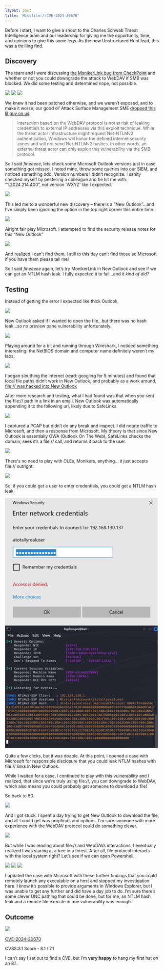 ```yaml
---
layout: post
title: 'Missfile://CVE-2024-20670'
---
```

Before I start, I want to give a shout to the Charles Schwab Threat Intelligence team and our leadership for giving me the opportunity, time, and opinions to give this some legs. As the new Unstructured Hunt lead, this was a thrilling find. 

## Discovery

The team and I were discussing [the MonikerLink bug from CheckPoint](https://research.checkpoint.com/2024/the-risks-of-the-monikerlink-bug-in-microsoft-outlook-and-the-big-picture/) and whether or not you could downgrade the attack to WebDAV if SMB was blocked. We did some testing and determined nope, not possible.

![]({{site.baseurl}}/images/monikerfail.png)
![]({{site.baseurl}}/images/monikerfail_outcome.png)
![]({{site.baseurl}}/images/monikernohash.png)

We knew it had been patched otherwise, and we weren’t exposed, and to make it worse, our good ol' Attack Surface Management SME [dropped this lil guy on us](https://www.microsoft.com/en-us/security/blog/2023/03/24/guidance-for-investigating-attacks-using-cve-2023-23397/):

> Interaction based on the WebDAV protocol is not at risk of leaking credentials to external IP addresses via this exploit technique. While the threat actor infrastructure might request Net-NTLMv2 authentication, Windows will honor the defined internet security zones and will not send Net-NTLMv2 hashes. In other words, an external threat actor can only exploit this vulnerability via the SMB protocol.

So I said _fineeeee_, lets check some Microsoft Outlook versions just in case something got missed. I noted mine, threw some queries into our SIEM, and noticed something odd. Version numbers I didn’t recognize. I sanity checked myself by pestering a colleague and he hit me with: “1.2024.214.400”, not version ‘WXYZ’ like I expected.

![]({{site.baseurl}}/images/huhcat.gif)
  
This led me to a wonderful new discovery – there is a “New Outlook”…and I’ve simply been ignoring the option in the top right corner this entire time.

![]({{site.baseurl}}/images/travolta.png)

Alright fair play Microsoft. I attempted to find the security release notes for this “New Outlook”

![]({{site.baseurl}}/images/feb.png)

And realized I can't find them. I still to this day can’t find those so Microsoft if you have them please tell me!

So I said _fineeeee_ again, let’s try MonikerLink in New Outlook and see if we can get an NTLM hash leak. I fully expected it to fail…and _it kind of did?_

## Testing

Instead of getting the error I expected like thick Outlook,

![]({{site.baseurl}}/images/error_okay.png)

New Outlook asked if I wanted to open the file…but there was no hash leak…so no preview pane vulnerability unfortunately.

![]({{site.baseurl}}/images/continue.png)

Playing around for a bit and running through Wireshark, I noticed something interesting: the NetBIOS domain and computer name definitely weren’t my labs.

![]({{site.baseurl}}/images/notmypc.png)

I began sleuthing the internet (read: googling for 5 minutes) and found that local file paths didn’t work in New Outlook, and probably as a work around, [file:// was hacked into New Outlook](https://answers.microsoft.com/en-us/outlook_com/forum/all/new-outlook-365-hyperlinking-a-local-file/f46f71ba-a1cb-4c3d-ab84-be9f88984c64)

After more research and testing, what I had found was that when you sent the file:// path in a link in an email, New Outlook was automatically appending it to the following url, likely due to SafeLinks.

![]({{site.baseurl}}/images/outlooklink.png)

I captured a PCAP but didn’t do any break and inspect. I did notate traffic to Microsoft, and then a response from Microsoft. My theory is that since New Outlook is essentially OWA (Outlook On The Web), SafeLinks checks the domain, sees it’s a file:// call, and returns it back to the user.

![]({{site.baseurl}}/images/email_one.png)

There's no need to play with OLEs, Monikers, anything... it just accepts file:// outright.

![]({{site.baseurl}}/images/unsafe.png)

So, if you could get a user to enter credentials, you could get a NTLM hash leak.

<p float="center">
<img src="/images/dummycreds.png" width="500" style="float: center;"/>
<img src="/images/realhumanbean.png" width="500" style="float: center;"/>
</p>

Quite a few clicks, but it was doable. At this point, I opened a case with Microsoft for responsible disclosure that you could leak NTLM hashes with file:// links in New Outlook.

While I waited for a case, I continued to play with this vulnerability and I realized, that since we’re truly using file://, you can downgrade to WebDAV, which also means you could probably get someone to download a file!

So back to 80. 

![]({{site.baseurl}}/images/80works.png)

And I got stuck. I spent a day trying to get New Outlook to download the file, and all I could get was propfinds and options. I'm sure someone with more experience with the WebDAV protocol could do something clever.

![]({{site.baseurl}}/images/wireshark.png)

But while I was reading about file:// and WebDAVs interactions, I eventually realized I was staring at a tree in a forest. After all, file protocol interacts with the local system right? Let’s see if we can open Powershell.

![]({{site.baseurl}}/images/powershellemail.png)
![]({{site.baseurl}}/images/runpowershell.png)
![]({{site.baseurl}}/images/gotem.png)

I updated the case with Microsoft with these further findings that you could remotely launch any executable on a host and stopped my investigation here. I know it’s possible to provide arguments in Windows Explorer, but I was unable to get any further and did have a day job to do. I’m sure there’s some clever UNC pathing that could be done, but for me, an NTLM hash leak and a remote file execute in one vulnerability was enough.

## Outcome

![]({{site.baseurl}}/images/timeline.JPG)

[CVE-2024-20670](https://msrc.microsoft.com/update-guide/en-US/vulnerability/CVE-2024-20670)

CVSS:3.1 Score - 8.1 / 7.1 

I can't say I set out to find a CVE, but I'm **very happy** to hang my first hat on an 8.1.
